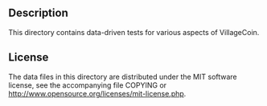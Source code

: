 Description
------------

This directory contains data-driven tests for various aspects of VillageCoin.

License
--------

The data files in this directory are distributed under the MIT software
license, see the accompanying file COPYING or
http://www.opensource.org/licenses/mit-license.php.

